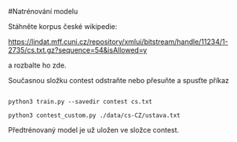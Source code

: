 #Natrénování modelu

Stáhněte korpus české wikipedie:

https://lindat.mff.cuni.cz/repository/xmlui/bitstream/handle/11234/1-2735/cs.txt.gz?sequence=54&isAllowed=y

a rozbalte ho zde.

Současnou složku contest odstraňte nebo přesuňte a spusťte příkaz
```

python3 train.py --savedir contest cs.txt

python3 contest_custom.py ./data/cs-CZ/ustava.txt
```
Předtrénovaný model je už uložen ve složce contest. 
